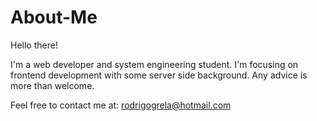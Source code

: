 # About-Me

Hello there!

 I'm a web developer and system engineering student. I'm focusing on frontend development with some server side background. Any advice is more than welcome.
 
 Feel free to contact me at: rodrigogrela@hotmail.com
 
 

